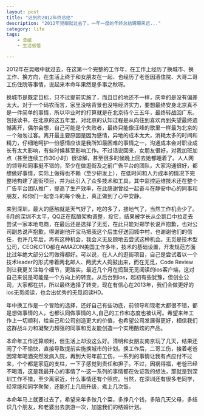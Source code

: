 ```yaml
---
layout: post
title: "迟到的2012年终总结"
description: "2012年晃眼就过去了，一年一度的年终总结珊珊来迟..."
category: life
tags:
    - 总结
    - 生活感悟

---
```

   2012年在晃眼中就过去，在这第一个完整的工作年，在工作上经历了换城市、换工作、换方向，在生活上终于和女朋友在一起、也经历了老爸因酒住院、大哥二哥工伤住院等事情，说起来本命年果然是多事之秋呀。
   
   换城市是既定目标，只不过提前实施了，而且目的地还不一样，庆幸的是没有偏差太大。对于一个码农而言，家里没啥背景也没啥经济实力，要想最终安身北京真不是一件简单的事情，所以毕业时的打算就是在北京待个三五年，最终转战回广东。包括读书，在北京的这五年里，对北京的认知过程是从向往到喜欢再到失望最终遗憾离开，偶尔会想，自己可能是个失败者，最终只能像汪峰的歌里一样最为北京的一个匆匆过客。离开最主要原因是因为感情，异地的成本太大，消耗太多的时间和精力，仔细地呵护一份感情应该是我所知最困难的事情之一，沟通成本会对职业成长有太大影响，有些时候甚至影响工作。不过话说回来，女朋友很好，对我加班加点（甚至连续工作30小时）很谅解，甚至很多时候晚上回去她都睡着了。人人网的领导和同事挺不错的，至少在做逛街及之前广告平台的团队，大家沟通很好，都想做好事情，实际上做得也不赖（至少研发上），在低时间和人力成本的情况下完整地构建了逛街项目，并为此引入了众多技术和工具，其中监控运维技术还在整个广告平台团队推广，提高了生产效率，在此感谢曾经一起奋斗在静安中心的同事和朋友，和你们一起奋斗的每个晚上，真正做到了心中安静。
   
   来到深圳，最大的感触就是天气好了，吃的多了，接地气了，当然工作机会少了。6月的深圳不太平，QQ正在酝酿架构调整，投它，结果被学长从企鹅口中拉走去尝试一家本地电商，在最后还是选择了无觅，在此只能对郑学长说声抱歉，也对公司副总说声抱歉，得谢谢他开宝马把我这个后生仔送回城中村，也谢谢他们的信任，也许几年后，再有这种机会，我会义无反顾地去尝试这种机会。无觅是技术型公司，CEO和CTO都在AMAZON美国工作多年，技术的基础设置，开发规范方面比过年绝大部分公司做得都好。可以说，在人人的逛街项目，自己是尝试着以一个技术leader的形式带着两北邮人、两武大人捣鼓出来，而在无觅，Code Review则让我更关注每个细节，更踏实。最近几个月在捣鼓无觅阅读的ios客户端，这对自己来说是可能是一个方向上的转变。从后台到ios，起初有些犹豫，但创业公司，大家都在拼，所以最终选择了转变，现在有信心在2013年，我们会做更好的ios无觅阅读，也会出优秀的无觅阅读HD。
   
   年中换工作是一个冒险的选择，还好自己有些功底，前领导和现老大都很不错，都是想做事情的人，也都认同做事情的人,自己的工作和态度也被认可。希望来年工作上一切顺利，给自己和公司创造更大的价值，也希望公司发展得更好，相信我们这群战斗力和凝聚力超强的同事和觅友能创造一个实用酷炫的产品。
   
   本命年工作还算顺利，但生活上却没这么好。清明和女朋友南京玩了几天，结果还闹了个不愉快，直接导致提前实施换城市的计划。换工作后，二哥工伤，接着老爸因常年喝酒突然发病入院，再到大哥年前工伤，一系列的事情让我有点应付不过来，个个都是家庭的支柱，一下子感觉到责任和担子。不过，因祸得福，老爸已经不喝酒，这是我最开心的事情了～这一系列的事情都在佐证我的想法，那就是到深圳工作不错，至少离家近，什么事情还有个照应。当然，在深圳还有很多老同学，经常能和同学聚聚，还能打上几局升级，煮上几次饭。
   
   本命年马上就要过去了，希望来年多做几个菜，多挣几个钱，多陪几天父母，多结识几个朋友，和老婆出去旅游一次，加速我们的结婚计划。
